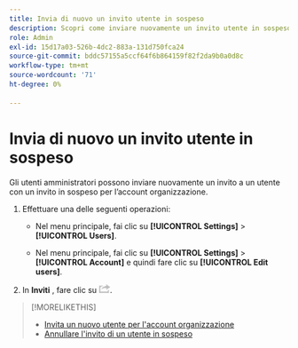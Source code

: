 ```yaml
---
title: Invia di nuovo un invito utente in sospeso
description: Scopri come inviare nuovamente un invito utente in sospeso.
role: Admin
exl-id: 15d17a03-526b-4dc2-883a-131d750fca24
source-git-commit: bddc57155a5ccf64f6b864159f82f2da9b0a0d8c
workflow-type: tm+mt
source-wordcount: '71'
ht-degree: 0%

---
```


# Invia di nuovo un invito utente in sospeso

Gli utenti amministratori possono inviare nuovamente un invito a un utente con un invito in sospeso per l’account organizzazione.

1. Effettuare una delle seguenti operazioni:

   * Nel menu principale, fai clic su **[!UICONTROL Settings]** > **[!UICONTROL Users]**.

   * Nel menu principale, fai clic su **[!UICONTROL Settings]** > **[!UICONTROL Account]** e quindi fare clic su **[!UICONTROL Edit users]**.

1. In **Inviti** , fare clic su ![Invia di nuovo](/help/dsp/assets/resend.png).

>[!MORELIKETHIS]
>
>* [Invita un nuovo utente per l&#39;account organizzazione](user-invite.md)
>* [Annullare l&#39;invito di un utente in sospeso](user-uninvite.md)

<!-- >* [Edit User Permissions or Delete a User](user-edit.md) -->
